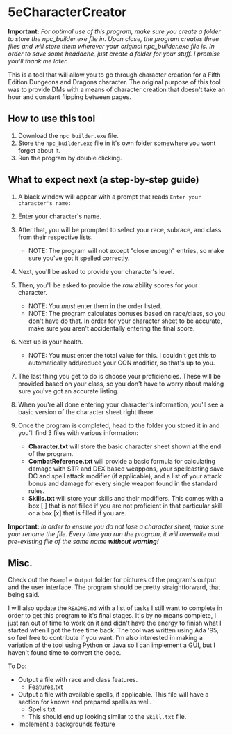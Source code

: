 # 5eCharacterCreator

**Important:**
*For optimal use of this program, make sure you create a folder to store the npc_builder.exe file in. Upon close, the program creates three files and will store them wherever your original npc_builder.exe file is. In order to save some headache, just create a folder for your stuff. I promise you'll thank me later.*

This is a tool that will allow you to go through character creation for a Fifth Edition Dungeons and Dragons character. The original purpose of this tool was to provide DMs with a means of character creation that doesn't take an hour and constant flipping between pages.

## How to use this tool

1. Download the `npc_builder.exe` file.
2. Store the `npc_builder.exe` file in it's own folder somewhere you wont forget about it.
3. Run the program by double clicking.

## What to expect next (a step-by-step guide)

1. A black window will appear with a prompt that reads `Enter your character's name:`
  
2. Enter your character's name.

3. After that, you will be prompted to select your race, subrace, and class from their respective lists.
   - NOTE: The program will not except "close enough" entries, so make sure you've got it spelled correctly.
  
4. Next, you'll be asked to provide your character's level.

5. Then, you'll be asked to provide the *raw* ability scores for your character.
   - NOTE: You *must* enter them in the order listed.
   - NOTE: The program calculates bonuses based on race/class, so you don't have do that. In order for your character sheet to be accurate, make sure you aren't accidentally entering the final score.

6. Next up is your health.
   - NOTE: You must enter the total value for this. I couldn't get this to automatically add/reduce your CON modifier, so that's up to you.
   
7. The last thing you get to do is choose your proficiencies. These will be provided based on your class, so you don't have to worry about making sure you've got an accurate listing.

8. When you're all done entering your character's information, you'll see a basic version of the character sheet right there.

9. Once the program is completed, head to the folder you stored it in and you'll find 3 files with various information:
   - **Character.txt** will store the basic character sheet shown at the end of the program.
   - **CombatReference.txt** will provide a basic formula for calculating damage with STR and DEX based weappons, your spellcasting save DC and spell attack modifier (if applicable), and a list of your attack bonus and damage for every single weapon found in the standard rules.
   - **Skills.txt** will store your skills and their modifiers. This comes with a box [ ] that is not filled if you are not proficient in that particular skill or a box [x] that is filled if you are.

**Important:**
_In order to ensure you do not lose a character sheet, make sure your rename the file. Every time you run the program, it will overwrite and pre-existing file of the same name **without warning!**_

## Misc.

Check out the `Example Output` folder for pictures of the program's output and the user interface. The program should be pretty straightforward, that being said.

I will also update the `README.md` with a list of tasks I still want to complete in order to get this program to it's final stages. It's by no means complete, I just ran out of time to work on it and didn't have the energy to finish what I started when I got the free time back. The tool was written using Ada '95, so feel free to contribute if you want. I'm also interested in making a variation of the tool using Python or Java so I can implement a GUI, but I haven't found time to convert the code.

To Do:
  - Output a file with race and class features.
    - Features.txt
  - Output a file with available spells, if applicable. This file will have a section for known and prepared spells as well.
    - Spells.txt
    - This should end up looking similar to the `Skill.txt` file.
  - Implement a backgrounds feature

